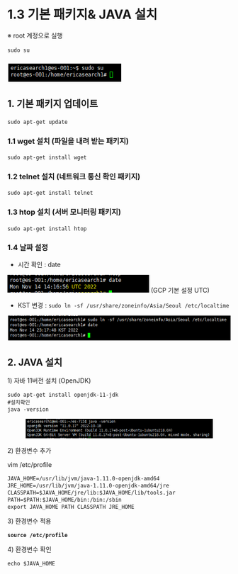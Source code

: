 # 1.3 기본 패키지& JAVA 설치

※ root 계정으로 실행

`sudo su`

### ![](<../.gitbook/assets/image (19).png>)

## 1. 기본  패키지 업데이트

`sudo apt-get update`

### 1.1 wget 설치 (파일을 내려 받는 패키지)

`sudo apt-get install wget`

### 1.2 telnet 설치 (네트워크 통신 확인 패키지)

`sudo apt-get install telnet`

### 1.3 htop 설치 (서버 모니터링 패키지)

`sudo apt-get install htop`

### 1.4 날짜 설정

* 시간 확인 : date

![](<../.gitbook/assets/image (1) (1).png>) (GCP 기본 설정 UTC)

* KST 변경 : `sudo ln -sf /usr/share/zoneinfo/Asia/Seoul /etc/localtime`

![](<../.gitbook/assets/image (7) (3).png>)



## 2. JAVA 설치

1\) 자바 11버전 설치 (OpenJDK)

```
sudo apt-get install openjdk-11-jdk
#설치확인
java -version
```

<figure><img src="../.gitbook/assets/image (18) (2).png" alt=""><figcaption></figcaption></figure>

2\) 환경변수 추가

vim /etc/profile

```
JAVA_HOME=/usr/lib/jvm/java-1.11.0-openjdk-amd64
JRE_HOME=/usr/lib/jvm/java-1.11.0-openjdk-amd64/jre
CLASSPATH=$JAVA_HOME/jre/lib:$JAVA_HOME/lib/tools.jar
PATH=$PATH:$JAVA_HOME/bin:/bin:/sbin
export JAVA_HOME PATH CLASSPATH JRE_HOME
```

3\) 환경변수 적용

<pre><code><strong>source /etc/profile</strong></code></pre>

4\) 환경변수 확인

```
echo $JAVA_HOME
```

